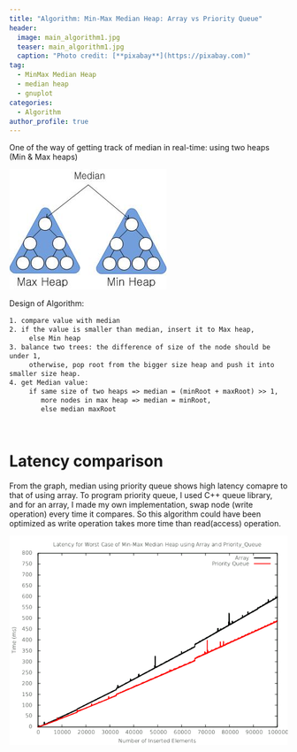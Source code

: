 ```yaml
---
title: "Algorithm: Min-Max Median Heap: Array vs Priority Queue"
header:
  image: main_algorithm1.jpg
  teaser: main_algorithm1.jpg
  caption: "Photo credit: [**pixabay**](https://pixabay.com)"
tag:
  - MinMax Median Heap
  - median heap
  - gnuplot
categories:
  - Algorithm
author_profile: true
---
```


One of the way of getting track of median in real-time: using two heaps (Min & Max heaps)

![Min-Max Median Heap](/images/algorithm/minmax/minmax.jpg)

Design of Algorithm:

	1. compare value with median
	2. if the value is smaller than median, insert it to Max heap,
	     else Min heap
	3. balance two trees: the difference of size of the node should be under 1,
		 otherwise, pop root from the bigger size heap and push it into smaller size heap.
	4. get Median value:
		 if same size of two heaps => median = (minRoot + maxRoot) >> 1,
            more nodes in max heap => median = minRoot,
            else median maxRoot
<br>


 # Latency comparison

 From the graph, median using priority queue shows high latency comapre to that of using array. To program priority queue, I used C++ queue library, and for an array, I made my own implementation, swap node (write operation) every time it compares. So this algorithm could have been optimized as write operation takes more time than read(access) operation.

![gnuplot](/images/algorithm/minmax/heap.png)
